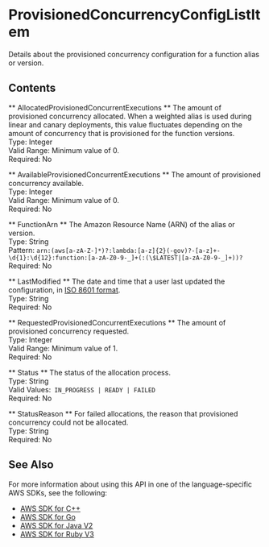 # ProvisionedConcurrencyConfigListItem<a name="API_ProvisionedConcurrencyConfigListItem"></a>

Details about the provisioned concurrency configuration for a function alias or version\.

## Contents<a name="API_ProvisionedConcurrencyConfigListItem_Contents"></a>

 ** AllocatedProvisionedConcurrentExecutions **   <a name="SSS-Type-ProvisionedConcurrencyConfigListItem-AllocatedProvisionedConcurrentExecutions"></a>
The amount of provisioned concurrency allocated\. When a weighted alias is used during linear and canary deployments, this value fluctuates depending on the amount of concurrency that is provisioned for the function versions\.  
Type: Integer  
Valid Range: Minimum value of 0\.  
Required: No

 ** AvailableProvisionedConcurrentExecutions **   <a name="SSS-Type-ProvisionedConcurrencyConfigListItem-AvailableProvisionedConcurrentExecutions"></a>
The amount of provisioned concurrency available\.  
Type: Integer  
Valid Range: Minimum value of 0\.  
Required: No

 ** FunctionArn **   <a name="SSS-Type-ProvisionedConcurrencyConfigListItem-FunctionArn"></a>
The Amazon Resource Name \(ARN\) of the alias or version\.  
Type: String  
Pattern: `arn:(aws[a-zA-Z-]*)?:lambda:[a-z]{2}(-gov)?-[a-z]+-\d{1}:\d{12}:function:[a-zA-Z0-9-_]+(:(\$LATEST|[a-zA-Z0-9-_]+))?`   
Required: No

 ** LastModified **   <a name="SSS-Type-ProvisionedConcurrencyConfigListItem-LastModified"></a>
The date and time that a user last updated the configuration, in [ISO 8601 format](https://www.iso.org/iso-8601-date-and-time-format.html)\.  
Type: String  
Required: No

 ** RequestedProvisionedConcurrentExecutions **   <a name="SSS-Type-ProvisionedConcurrencyConfigListItem-RequestedProvisionedConcurrentExecutions"></a>
The amount of provisioned concurrency requested\.  
Type: Integer  
Valid Range: Minimum value of 1\.  
Required: No

 ** Status **   <a name="SSS-Type-ProvisionedConcurrencyConfigListItem-Status"></a>
The status of the allocation process\.  
Type: String  
Valid Values:` IN_PROGRESS | READY | FAILED`   
Required: No

 ** StatusReason **   <a name="SSS-Type-ProvisionedConcurrencyConfigListItem-StatusReason"></a>
For failed allocations, the reason that provisioned concurrency could not be allocated\.  
Type: String  
Required: No

## See Also<a name="API_ProvisionedConcurrencyConfigListItem_SeeAlso"></a>

For more information about using this API in one of the language\-specific AWS SDKs, see the following:
+  [AWS SDK for C\+\+](https://docs.aws.amazon.com/goto/SdkForCpp/lambda-2015-03-31/ProvisionedConcurrencyConfigListItem) 
+  [AWS SDK for Go](https://docs.aws.amazon.com/goto/SdkForGoV1/lambda-2015-03-31/ProvisionedConcurrencyConfigListItem) 
+  [AWS SDK for Java V2](https://docs.aws.amazon.com/goto/SdkForJavaV2/lambda-2015-03-31/ProvisionedConcurrencyConfigListItem) 
+  [AWS SDK for Ruby V3](https://docs.aws.amazon.com/goto/SdkForRubyV3/lambda-2015-03-31/ProvisionedConcurrencyConfigListItem) 